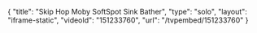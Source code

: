 {
    "title": "Skip Hop Moby SoftSpot Sink Bather",
    "type": "solo",
    "layout": "iframe-static",
    "videoId": "151233760",
    "url": "\/tvpembed\/151233760"
}